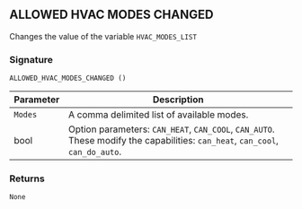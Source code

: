 ## ALLOWED HVAC MODES CHANGED

Changes the value of the variable `HVAC_MODES_LIST`


### Signature

`ALLOWED_HVAC_MODES_CHANGED ()`


| Parameter | Description |
| --- | --- |
| `Modes` | A comma delimited list of available modes. |
| bool | Option parameters: `CAN_HEAT`, `CAN_COOL`, `CAN_AUTO`. These modify the capabilities: `can_heat`, `can_cool`, `can_do_auto`.


### Returns

`None`


